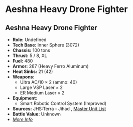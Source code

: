 # Aeshna Heavy Drone Fighter 

## Aeshna Heavy Drone Fighter 

- **Role:** Undefined 
- **Tech Base:** Inner Sphere (3072) 
- **Chassis:** 100 tons 
- **Thrust:** 5 / 8, XL 
- **Fuel:** 480 
- **Armor:** 267 (Heavy Ferro Aluminum) 
- **Heat Sinks:** 21 (42) 
- **Weapons:** 
  - Ultra AC/10 × 2 (ammo: 40) 
  - Large VSP Laser × 2 
  - ER Medium Laser × 2 
- **Equipment:** 
  - Smart Robotic Control System (Improved) 
- **Sources:** JHS:Terra - Jihad , [Master Unit List](http://masterunitlist.info/Unit/Details/15) 
- **Battle Value:** Unknown 
- [*More Info*](aeshna_heavy_drone_fighter/aeshna_heavy_drone_fighter.md) 

